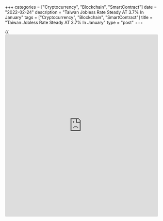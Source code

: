 +++
categories = ["Cryptocurrency", "Blockchain", "SmartContract"]
date = "2022-02-24"
description = "Taiwan Jobless Rate Steady AT 3.7% In January"
tags = ["Cryptocurrency", "Blockchain", "SmartContract"]
title = "Taiwan Jobless Rate Steady AT 3.7% In January"
type = "post"
+++

{{<iframe id="large-banner" src="https://www.bounty.group/#slide=19.0" width="100%" height="600" scrolling="no" style="border: 0px solid rgb(216, 221, 230); border-radius: 3px;">}}

Taiwan's unemployment rate remained unchanged in January, the
Directorate General of Budget Accounting & Statistics showed in
Thursday.

The unemployment rate was a seasonally adjusted 3.70 percent in January,
same as seen in December. In the same period last year, the jobless rate
was 3.74 percent.

On an unadjusted basis, the jobless rate declined to 3.64 percent in
January from 3.66 percent a month ago.

The number of unemployed persons was 430,000 in January, a decrease of
3,000 from the previous month.

The total employment decreased by 6,000 from the previous month to 11.47
million in January.

For comments and feedback [contact](https://www.playgroundfx.com/contact/): editorial@rtt[news](https://www.letsplayfx.com/blog/forex-news-website/).com

[Economic News][1]

 **What parts of the world are seeing the best (and worst) economic
performances lately? Click[here][2] to check out our [Econ Scorecard][2]
and find out! See up-to-the-moment [ranking](https://www.playgroundfx.com/blog/crypto-exchange-ranking/)s for the best and worst
performers in [GDP][3], [unemployment rate][4], [inflation][2] and much
more.**

   1. Content/EconomicNews.aspx
   2. economic-scorecard/world-rank/CPI/highest-performance.aspx
   3. economic-scorecard/world-rank/GDP/highest-performance.aspx
   4. economic-scorecard/world-rank/unemployment-rate/lowest-performance.aspx